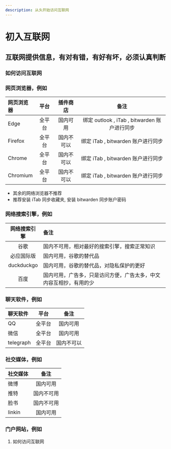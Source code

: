 ```yaml
---
description: 从头开始访问互联网
---
```


# 初入互联网

## 互联网提供信息，有对有错，有好有坏，必须认真判断

### 如何访问互联网
### 网页浏览器，例如


| 网页浏览器    | 平台  | 插件商店  |                  备注                  |
|:---------|:---:|:-----:|:------------------------------------:|
| Edge     | 全平台 | 国内可用  | 绑定 outlook , iTab , bitwarden 账户进行同步 |
| Firefox  | 全平台 | 国内不可以 |     绑定  iTab , bitwarden 账户进行同步      |
| Chrome   | 全平台 | 国内不可以 |     绑定  iTab , bitwarden 账户进行同步      |
| Chromium | 全平台 | 国内不可以 |     绑定  iTab , bitwarden 账户进行同步      |

- 其余的网络浏览器不推荐
- 推荐安装 iTab 同步收藏夹, 安装 bitwarden 同步账户密码

### 网络搜索引擎，例如

|      网络搜索引擎      | 备注                                |
|:----------------:|:----------------------------------|
|        谷歌        | 国内不可用，相对最好的搜索引擎，搜索正常知识            |
|      必应国际版       | 国内可用，谷歌的替代品                       |
|    duckduckgo    | 国内可用，谷歌的替代品，对隐私保护的更好              |
|        百度        | 国内可用，广告多，只是访问方便，广告太多，中文内容互相抄，有用的少 |



### 聊天软件，例如

| 聊天软件      | 平台  |  备注   |
|:----------|:---:|:-----:|
| QQ        | 全平台 | 国内可用  |
| 微信        | 全平台 | 国内可用  |
| telegraph | 全平台 | 国内不可以 |


### 社交媒体，例如

| 社交媒体   |  备注   |
|:-------|:-----:|
| 微博     | 国内可用  |
| 推特     | 国内不可用 |
| 脸书     | 国内不可用 |
| linkin | 国内可用  |

### 门户网站，例如

1. 如何访问互联网

